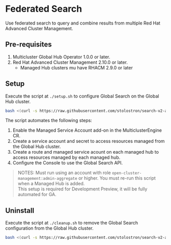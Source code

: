 # Federated Search

Use federated search to query and combine results from multiple Red Hat Advanced Cluster Management.

## Pre-requisites  
1. Multicluster Global Hub Operator 1.0.0 or later.  
2. Red Hat Advanced Cluster Management 2.10.0 or later.  
    - Managed Hub clusters mu have RHACM 2.9.0 or later

## Setup
Execute the script at `./setup.sh` to configure Global Search on the Global Hub cluster. 

```bash
bash <(curl -s https://raw.githubusercontent.com/stolostron/search-v2-api/main/pkg/federated/setup.sh) 
``` 

The script automates the following steps:
  1. Enable the Managed Service Account add-on in the MulticlusterEngine CR.
  2. Create a service account and secret to access resources managed from the Global Hub cluster.
  3. Create a route and managed service acount on each managed hub to access resources managed by each managed hub.
  4. Configure the Console to use the Global Search API.

> NOTES:
> Must run using an account with role `open-cluster-management:admin-aggregate` or higher.
> You must re-run this script when a Managed Hub is added.    
> This setup is required for Development Preview, it will be fully automated for GA.

## Uninstall
Execute the script at `./cleanup.sh` to remove the Global Search configuration from the Global Hub cluster. 

```bash
bash <(curl -s https://raw.githubusercontent.com/stolostron/search-v2-api/main/pkg/federated/cleanup.sh) 
``` 